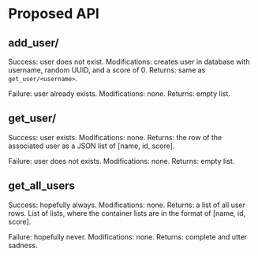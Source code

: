 # Proposed API #

## add_user/<username> ##

Success: user does not exist.
Modifications: creates user in database with username, random UUID, and a score of 0.
Returns: same as `get_user/<username>`.

Failure: user already exists.
Modifications: none.
Returns: empty list.

## get_user/<username> ##

Success: user exists.
Modifications: none.
Returns: the row of the associated user as a JSON list of [name, id, score].

Failure: user does not exists.
Modifications: none.
Returns: empty list.

## get_all_users ##

Success: hopefully always.
Modifications: none.
Returns: a list of all user rows. List of lists, where the container lists are
in the format of [name, id, score].

Failure: hopefully never.
Modifications: none.
Returns: complete and utter sadness.
